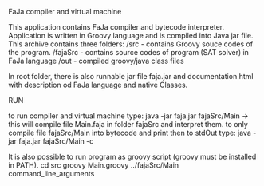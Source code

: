 FaJa compiler and virtual machine

This application contains FaJa compiler and bytecode interpreter. Application is written in Groovy language and is
compiled into Java jar file. This archive contains three folders:
  /src - contains Groovy souce codes of the program.
  /fajaSrc - contains source codes of program (SAT solver) in FaJa language
  /out - compiled groovy/java class files

In root folder, there is also runnable jar file faja.jar and documentation.html with description od FaJa language and native Classes.

RUN

to run compiler and virtual machine type:
  java -jar faja.jar fajaSrc/Main 
  -> this will compile file Main.faja in folder fajaSrc and interpret them.
to only compile file fajaSrc/Main into bytecode and print then to stdOut type:
  java -jar faja.jar fajaSrc/Main -c
  
It is also possible to run program as groovy script (groovy must be installed in PATH). 
  cd src
  groovy Main.groovy ../fajaSrc/Main command_line_arguments
